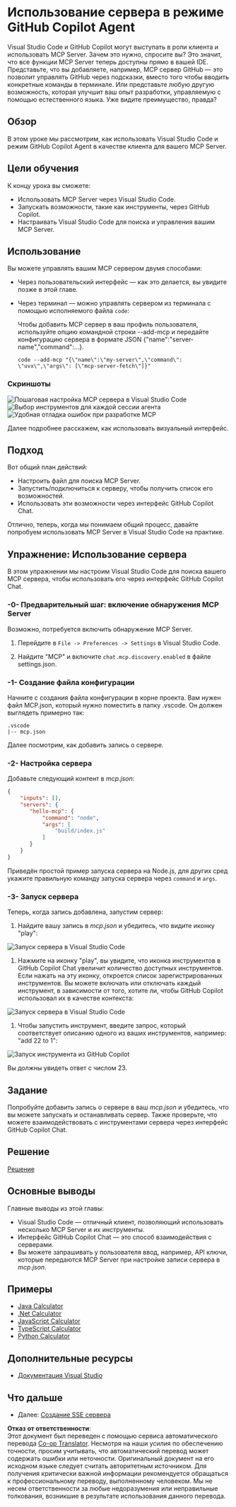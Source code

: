 <!--
CO_OP_TRANSLATOR_METADATA:
{
  "original_hash": "8ea28e5e566edd5969337fd0b191ba3f",
  "translation_date": "2025-07-16T23:29:04+00:00",
  "source_file": "03-GettingStarted/04-vscode/README.md",
  "language_code": "ru"
}
-->
# Использование сервера в режиме GitHub Copilot Agent

Visual Studio Code и GitHub Copilot могут выступать в роли клиента и использовать MCP Server. Зачем это нужно, спросите вы? Это значит, что все функции MCP Server теперь доступны прямо в вашей IDE. Представьте, что вы добавляете, например, MCP сервер GitHub — это позволит управлять GitHub через подсказки, вместо того чтобы вводить конкретные команды в терминале. Или представьте любую другую возможность, которая улучшит ваш опыт разработки, управляемую с помощью естественного языка. Уже видите преимущество, правда?

## Обзор

В этом уроке мы рассмотрим, как использовать Visual Studio Code и режим GitHub Copilot Agent в качестве клиента для вашего MCP Server.

## Цели обучения

К концу урока вы сможете:

- Использовать MCP Server через Visual Studio Code.
- Запускать возможности, такие как инструменты, через GitHub Copilot.
- Настраивать Visual Studio Code для поиска и управления вашим MCP Server.

## Использование

Вы можете управлять вашим MCP сервером двумя способами:

- Через пользовательский интерфейс — как это делается, вы увидите позже в этой главе.
- Через терминал — можно управлять сервером из терминала с помощью исполняемого файла `code`:

  Чтобы добавить MCP сервер в ваш профиль пользователя, используйте опцию командной строки --add-mcp и передайте конфигурацию сервера в формате JSON {\"name\":\"server-name\",\"command\":...}.

  ```
  code --add-mcp "{\"name\":\"my-server\",\"command\": \"uvx\",\"args\": [\"mcp-server-fetch\"]}"
  ```

### Скриншоты

![Пошаговая настройка MCP сервера в Visual Studio Code](../../../../translated_images/chat-mode-agent.729a22473f822216dd1e723aaee1f7d4a2ede571ee0948037a2d9357a63b9d0b.ru.png)  
![Выбор инструментов для каждой сессии агента](../../../../translated_images/agent-mode-select-tools.522c7ba5df0848f8f0d1e439c2e96159431bc620cb39ccf3f5dc611412fd0006.ru.png)  
![Удобная отладка ошибок при разработке MCP](../../../../translated_images/mcp-list-servers.fce89eefe3f30032bed8952e110ab9d82fadf043fcfa071f7d40cf93fb1ea9e9.ru.png)

Далее подробнее расскажем, как использовать визуальный интерфейс.

## Подход

Вот общий план действий:

- Настроить файл для поиска MCP Server.
- Запустить/подключиться к серверу, чтобы получить список его возможностей.
- Использовать эти возможности через интерфейс GitHub Copilot Chat.

Отлично, теперь, когда мы понимаем общий процесс, давайте попробуем использовать MCP Server в Visual Studio Code на практике.

## Упражнение: Использование сервера

В этом упражнении мы настроим Visual Studio Code для поиска вашего MCP сервера, чтобы использовать его через интерфейс GitHub Copilot Chat.

### -0- Предварительный шаг: включение обнаружения MCP Server

Возможно, потребуется включить обнаружение MCP Server.

1. Перейдите в `File -> Preferences -> Settings` в Visual Studio Code.

1. Найдите "MCP" и включите `chat.mcp.discovery.enabled` в файле settings.json.

### -1- Создание файла конфигурации

Начните с создания файла конфигурации в корне проекта. Вам нужен файл MCP.json, который нужно поместить в папку .vscode. Он должен выглядеть примерно так:

```text
.vscode
|-- mcp.json
```

Далее посмотрим, как добавить запись о сервере.

### -2- Настройка сервера

Добавьте следующий контент в *mcp.json*:

```json
{
    "inputs": [],
    "servers": {
       "hello-mcp": {
           "command": "node",
           "args": [
               "build/index.js"
           ]
       }
    }
}
```

Приведён простой пример запуска сервера на Node.js, для других сред укажите правильную команду запуска сервера через `command` и `args`.

### -3- Запуск сервера

Теперь, когда запись добавлена, запустим сервер:

1. Найдите вашу запись в *mcp.json* и убедитесь, что видите иконку "play":

  ![Запуск сервера в Visual Studio Code](../../../../translated_images/vscode-start-server.8e3c986612e3555de47e5b1e37b2f3020457eeb6a206568570fd74a17e3796ad.ru.png)  

1. Нажмите на иконку "play", вы увидите, что иконка инструментов в GitHub Copilot Chat увеличит количество доступных инструментов. Если нажать на эту иконку, откроется список зарегистрированных инструментов. Вы можете включать или отключать каждый инструмент, в зависимости от того, хотите ли, чтобы GitHub Copilot использовал их в качестве контекста:

  ![Запуск сервера в Visual Studio Code](../../../../translated_images/vscode-tool.0b3bbea2fb7d8c26ddf573cad15ef654e55302a323267d8ee6bd742fe7df7fed.ru.png)

1. Чтобы запустить инструмент, введите запрос, который соответствует описанию одного из ваших инструментов, например: "add 22 to 1":

  ![Запуск инструмента из GitHub Copilot](../../../../translated_images/vscode-agent.d5a0e0b897331060518fe3f13907677ef52b879db98c64d68a38338608f3751e.ru.png)

  Вы должны увидеть ответ с числом 23.

## Задание

Попробуйте добавить запись о сервере в ваш *mcp.json* и убедитесь, что вы можете запускать и останавливать сервер. Также проверьте, что можете взаимодействовать с инструментами сервера через интерфейс GitHub Copilot Chat.

## Решение

[Решение](./solution/README.md)

## Основные выводы

Главные выводы из этой главы:

- Visual Studio Code — отличный клиент, позволяющий использовать несколько MCP Server и их инструменты.
- Интерфейс GitHub Copilot Chat — это способ взаимодействия с серверами.
- Вы можете запрашивать у пользователя ввод, например, API ключи, которые передаются MCP Server при настройке записи сервера в *mcp.json*.

## Примеры

- [Java Calculator](../samples/java/calculator/README.md)
- [.Net Calculator](../../../../03-GettingStarted/samples/csharp)
- [JavaScript Calculator](../samples/javascript/README.md)
- [TypeScript Calculator](../samples/typescript/README.md)
- [Python Calculator](../../../../03-GettingStarted/samples/python)

## Дополнительные ресурсы

- [Документация Visual Studio](https://code.visualstudio.com/docs/copilot/chat/mcp-servers)

## Что дальше

- Далее: [Создание SSE сервера](../05-sse-server/README.md)

**Отказ от ответственности**:  
Этот документ был переведен с помощью сервиса автоматического перевода [Co-op Translator](https://github.com/Azure/co-op-translator). Несмотря на наши усилия по обеспечению точности, просим учитывать, что автоматический перевод может содержать ошибки или неточности. Оригинальный документ на его исходном языке следует считать авторитетным источником. Для получения критически важной информации рекомендуется обращаться к профессиональному переводу, выполненному человеком. Мы не несем ответственности за любые недоразумения или неправильные толкования, возникшие в результате использования данного перевода.